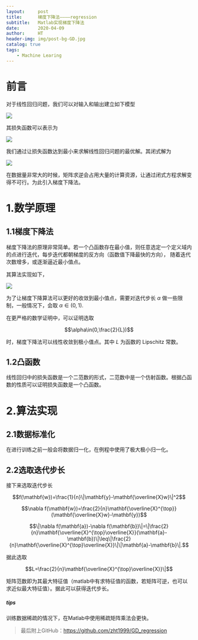 ```yaml
---
layout:     post
title:      梯度下降法————regression
subtitle:   Matlab实现梯度下降法
date:       2020-04-09
author:     HT
header-img: img/post-bg-GD.jpg
catalog: true
tags:
    - Machine Learing
---
```


# 前言

对于线性回归问题，我们可以对输入和输出建立如下模型

![](../../../../img/2020-04-09/GD_1.PNG)

其损失函数可以表示为

![](../../../../img/2020-04-09/GD_2.PNG)

我们通过让损失函数达到最小来求解线性回归问题的最优解。其闭式解为

![](../../../../img/2020-04-09/GD_3.PNG)

在数据量非常大的时候，矩阵求逆会占用大量的计算资源，让通过闭式方程求解变得不可行。为此引入梯度下降法。

# 1.数学原理

## 1.1梯度下降法

梯度下降法的原理非常简单。若一个凸函数存在最小值，则任意选定一个定义域内的点进行迭代，每步迭代都朝梯度的反方向（函数值下降最快的方向），
随着迭代次数增多，或逐渐逼近最小值点。

其算法实现如下，

![](../../../../img/2020-04-09/GD_4.PNG)

为了让梯度下降算法可以更好的收敛到最小值点，需要对迭代步长
$\alpha$
做一些限制，一般情况下，会取
$\alpha\in(0,1).$

在更严格的数学证明中，可以证明选取

$$\alpha\in(0,\frac{2}{L})$$

时，梯度下降法可以线性收敛到极小值点。其中
$L$
为函数的 Lipschitz 常数。

## 1.2凸函数

线性回归中的损失函数是一个二范数的形式，二范数中是一个仿射函数。根据凸函数的性质可以证明损失函数是一个凸函数。

# 2.算法实现

## 2.1数据标准化

在进行训练之前一般会将数据归一化，在例程中使用了极大极小归一化。

## 2.2选取迭代步长

接下来选取迭代步长

$$f(\mathbf{w})=\frac{1}{n}\|\mathbf{y}-\mathbf{\overline{X}w}\|^2$$

$$\nabla f(\mathbf{w})=\frac{2}{n}\mathbf{\overline{X}^{\top}}(\mathbf{\overline{X}w}-\mathbf{y})$$

$$\|\nabla f(\mathbf{a})-\nabla f(\mathbf{b})\|=\|\frac{2}{n}\mathbf{\overline{X}^{\top}\overline{X}}(\mathbf{a}-\mathbf{b})\|\leq\|\frac{2}{n}\mathbf{\overline{X}^{\top}\overline{X}}\|\|\mathbf{a}-\mathbf{b}\|.$$

据此选取

$$L=\frac{2}{n}\mathbf{\overline{X}^{\top}\overline{X}}\|$$

矩阵范数即为其最大特征值（matlab中有求特征值的函数，若矩阵可逆，也可以求近似最大特征值）。据此可以获得迭代步长。

##### tips

训练数据稀疏的情况下，在Matlab中使用稀疏矩阵乘法会更快。

>最后附上GitHub：<https://github.com/zht1999/GD_regression>